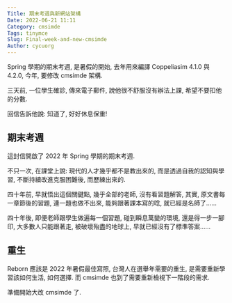 ```yaml
---
Title: 期末考週與新網站架構
Date: 2022-06-21 11:11
Category: cmsimde
Tags: tinymce
Slug: Final-week-and-new-cmsimde
Author: cycuorg
---
```


Spring 學期的期末考週, 是暑假的開始, 去年用來編譯 Coppeliasim 4.1.0 與 4.2.0, 今年, 要修改 cmsimde 架構.

<!-- PELICAN_END_SUMMARY -->

三天前, 一位學生確診, 傳來電子郵件, 說他很不舒服沒有辦法上課, 希望不要扣他的分數.

回信告訴他說: 知道了, 好好休息保重!

期末考週
----

這封信開啟了 2022 年 Spring 學期的期末考週.

不只一次, 在課堂上說: 現代的人才幾乎都不是教出來的, 而是透過自我的認知與學習, 不斷持續改進克服困難後, 而歷練出來的.

四十年前, 早就悟出這個關鍵點, 幾乎全部的老師, 沒有看習題解答, 其實, 原文書每一章節後的習題, 連一題也做不出來, 能夠跟著課本寫的唸, 就已經是名師了......

四十年後, 即便老師跟學生做遍每一個習題, 碰到瞬息萬變的環境, 還是得一步一腳印, 大多數人只能跟著走, 被破壞殆盡的地球上, 早就已經沒有了標準答案......

重生
----

Reborn 應該是 2022 年暑假最佳寫照, 台灣人在選舉年需要的重生, 是需要重新學習該如何生活, 如何選擇.
而 cmsimde 也到了需要重新檢視下一階段的需求.

準備開始大改 cmsimde 了.
